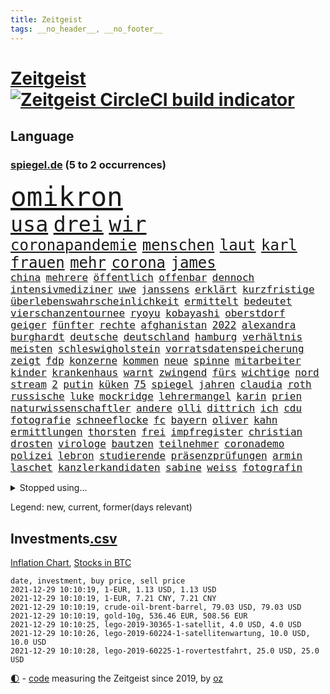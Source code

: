 ```yaml
---
title: Zeitgeist
tags: __no_header__, __no_footer__
---
```


# [Zeitgeist](https://oliz.io/zeitgeist/) [![Zeitgeist CircleCI build indicator](https://circleci.com/gh/ooz/zeitgeist.svg?style=shield)](https://circleci.com/gh/ooz/zeitgeist)

## Language

<h3><a href="https://www.spiegel.de" target="_blank">spiegel.de</a> (5 to 2 occurrences)</h3>
<p style="font-family:monospace">
<span style="font-size:32pt"><a href="news_links.html#omikron" class="current">omikron</a></span>
<br>
<span style="font-size:25pt"><a href="news_links.html#usa" class="current">usa</a></span>
<span style="font-size:25pt"><a href="news_links.html#drei" class="current">drei</a></span>
<span style="font-size:25pt"><a href="news_links.html#wir" class="current">wir</a></span>
<br>
<span style="font-size:18pt"><a href="news_links.html#coronapandemie" class="current">coronapandemie</a></span>
<span style="font-size:18pt"><a href="news_links.html#menschen" class="current">menschen</a></span>
<span style="font-size:18pt"><a href="news_links.html#laut" class="current">laut</a></span>
<span style="font-size:18pt"><a href="news_links.html#karl" class="current">karl</a></span>
<span style="font-size:18pt"><a href="news_links.html#frauen" class="current">frauen</a></span>
<span style="font-size:18pt"><a href="news_links.html#mehr" class="current">mehr</a></span>
<span style="font-size:18pt"><a href="news_links.html#corona" class="current">corona</a></span>
<span style="font-size:18pt"><a href="news_links.html#james" class="current">james</a></span>
<br>
<span style="font-size:12pt"><a href="news_links.html#china" class="current">china</a></span>
<span style="font-size:12pt"><a href="news_links.html#mehrere" class="current">mehrere</a></span>
<span style="font-size:12pt"><a href="news_links.html#öffentlich" class="current">öffentlich</a></span>
<span style="font-size:12pt"><a href="news_links.html#offenbar" class="current">offenbar</a></span>
<span style="font-size:12pt"><a href="news_links.html#dennoch" class="current">dennoch</a></span>
<span style="font-size:12pt"><a href="news_links.html#intensivmediziner" class="current">intensivmediziner</a></span>
<span style="font-size:12pt"><a href="news_links.html#uwe" class="current">uwe</a></span>
<span style="font-size:12pt"><a href="news_links.html#janssens" class="new">janssens</a></span>
<span style="font-size:12pt"><a href="news_links.html#erklärt" class="current">erklärt</a></span>
<span style="font-size:12pt"><a href="news_links.html#kurzfristige" class="new">kurzfristige</a></span>
<span style="font-size:12pt"><a href="news_links.html#überlebenswahrscheinlichkeit" class="new">überlebenswahrscheinlichkeit</a></span>
<span style="font-size:12pt"><a href="news_links.html#ermittelt" class="current">ermittelt</a></span>
<span style="font-size:12pt"><a href="news_links.html#bedeutet" class="current">bedeutet</a></span>
<span style="font-size:12pt"><a href="news_links.html#vierschanzentournee" class="new">vierschanzentournee</a></span>
<span style="font-size:12pt"><a href="news_links.html#ryoyu" class="new">ryoyu</a></span>
<span style="font-size:12pt"><a href="news_links.html#kobayashi" class="new">kobayashi</a></span>
<span style="font-size:12pt"><a href="news_links.html#oberstdorf" class="current">oberstdorf</a></span>
<span style="font-size:12pt"><a href="news_links.html#geiger" class="current">geiger</a></span>
<span style="font-size:12pt"><a href="news_links.html#fünfter" class="current">fünfter</a></span>
<span style="font-size:12pt"><a href="news_links.html#rechte" class="current">rechte</a></span>
<span style="font-size:12pt"><a href="news_links.html#afghanistan" class="current">afghanistan</a></span>
<span style="font-size:12pt"><a href="news_links.html#2022" class="current">2022</a></span>
<span style="font-size:12pt"><a href="news_links.html#alexandra" class="current">alexandra</a></span>
<span style="font-size:12pt"><a href="news_links.html#burghardt" class="new">burghardt</a></span>
<span style="font-size:12pt"><a href="news_links.html#deutsche" class="current">deutsche</a></span>
<span style="font-size:12pt"><a href="news_links.html#deutschland" class="current">deutschland</a></span>
<span style="font-size:12pt"><a href="news_links.html#hamburg" class="current">hamburg</a></span>
<span style="font-size:12pt"><a href="news_links.html#verhältnis" class="current">verhältnis</a></span>
<span style="font-size:12pt"><a href="news_links.html#meisten" class="current">meisten</a></span>
<span style="font-size:12pt"><a href="news_links.html#schleswigholstein" class="current">schleswigholstein</a></span>
<span style="font-size:12pt"><a href="news_links.html#vorratsdatenspeicherung" class="new">vorratsdatenspeicherung</a></span>
<span style="font-size:12pt"><a href="news_links.html#zeigt" class="current">zeigt</a></span>
<span style="font-size:12pt"><a href="news_links.html#fdp" class="current">fdp</a></span>
<span style="font-size:12pt"><a href="news_links.html#konzerne" class="current">konzerne</a></span>
<span style="font-size:12pt"><a href="news_links.html#kommen" class="current">kommen</a></span>
<span style="font-size:12pt"><a href="news_links.html#neue" class="current">neue</a></span>
<span style="font-size:12pt"><a href="news_links.html#spinne" class="new">spinne</a></span>
<span style="font-size:12pt"><a href="news_links.html#mitarbeiter" class="current">mitarbeiter</a></span>
<span style="font-size:12pt"><a href="news_links.html#kinder" class="current">kinder</a></span>
<span style="font-size:12pt"><a href="news_links.html#krankenhaus" class="current">krankenhaus</a></span>
<span style="font-size:12pt"><a href="news_links.html#warnt" class="current">warnt</a></span>
<span style="font-size:12pt"><a href="news_links.html#zwingend" class="current">zwingend</a></span>
<span style="font-size:12pt"><a href="news_links.html#fürs" class="current">fürs</a></span>
<span style="font-size:12pt"><a href="news_links.html#wichtige" class="current">wichtige</a></span>
<span style="font-size:12pt"><a href="news_links.html#nord" class="current">nord</a></span>
<span style="font-size:12pt"><a href="news_links.html#stream" class="current">stream</a></span>
<span style="font-size:12pt"><a href="news_links.html#2" class="current">2</a></span>
<span style="font-size:12pt"><a href="news_links.html#putin" class="current">putin</a></span>
<span style="font-size:12pt"><a href="news_links.html#küken" class="current">küken</a></span>
<span style="font-size:12pt"><a href="news_links.html#75" class="current">75</a></span>
<span style="font-size:12pt"><a href="news_links.html#spiegel" class="current">spiegel</a></span>
<span style="font-size:12pt"><a href="news_links.html#jahren" class="current">jahren</a></span>
<span style="font-size:12pt"><a href="news_links.html#claudia" class="current">claudia</a></span>
<span style="font-size:12pt"><a href="news_links.html#roth" class="current">roth</a></span>
<span style="font-size:12pt"><a href="news_links.html#russische" class="current">russische</a></span>
<span style="font-size:12pt"><a href="news_links.html#luke" class="current">luke</a></span>
<span style="font-size:12pt"><a href="news_links.html#mockridge" class="current">mockridge</a></span>
<span style="font-size:12pt"><a href="news_links.html#lehrermangel" class="new">lehrermangel</a></span>
<span style="font-size:12pt"><a href="news_links.html#karin" class="current">karin</a></span>
<span style="font-size:12pt"><a href="news_links.html#prien" class="current">prien</a></span>
<span style="font-size:12pt"><a href="news_links.html#naturwissenschaftler" class="new">naturwissenschaftler</a></span>
<span style="font-size:12pt"><a href="news_links.html#andere" class="current">andere</a></span>
<span style="font-size:12pt"><a href="news_links.html#olli" class="new">olli</a></span>
<span style="font-size:12pt"><a href="news_links.html#dittrich" class="new">dittrich</a></span>
<span style="font-size:12pt"><a href="news_links.html#ich" class="current">ich</a></span>
<span style="font-size:12pt"><a href="news_links.html#cdu" class="current">cdu</a></span>
<span style="font-size:12pt"><a href="news_links.html#fotografie" class="new">fotografie</a></span>
<span style="font-size:12pt"><a href="news_links.html#schneeflocke" class="new">schneeflocke</a></span>
<span style="font-size:12pt"><a href="news_links.html#fc" class="current">fc</a></span>
<span style="font-size:12pt"><a href="news_links.html#bayern" class="current">bayern</a></span>
<span style="font-size:12pt"><a href="news_links.html#oliver" class="current">oliver</a></span>
<span style="font-size:12pt"><a href="news_links.html#kahn" class="new">kahn</a></span>
<span style="font-size:12pt"><a href="news_links.html#ermittlungen" class="current">ermittlungen</a></span>
<span style="font-size:12pt"><a href="news_links.html#thorsten" class="current">thorsten</a></span>
<span style="font-size:12pt"><a href="news_links.html#frei" class="current">frei</a></span>
<span style="font-size:12pt"><a href="news_links.html#impfregister" class="current">impfregister</a></span>
<span style="font-size:12pt"><a href="news_links.html#christian" class="current">christian</a></span>
<span style="font-size:12pt"><a href="news_links.html#drosten" class="current">drosten</a></span>
<span style="font-size:12pt"><a href="news_links.html#virologe" class="current">virologe</a></span>
<span style="font-size:12pt"><a href="news_links.html#bautzen" class="new">bautzen</a></span>
<span style="font-size:12pt"><a href="news_links.html#teilnehmer" class="current">teilnehmer</a></span>
<span style="font-size:12pt"><a href="news_links.html#coronademo" class="current">coronademo</a></span>
<span style="font-size:12pt"><a href="news_links.html#polizei" class="current">polizei</a></span>
<span style="font-size:12pt"><a href="news_links.html#lebron" class="current">lebron</a></span>
<span style="font-size:12pt"><a href="news_links.html#studierende" class="current">studierende</a></span>
<span style="font-size:12pt"><a href="news_links.html#präsenzprüfungen" class="new">präsenzprüfungen</a></span>
<span style="font-size:12pt"><a href="news_links.html#armin" class="current">armin</a></span>
<span style="font-size:12pt"><a href="news_links.html#laschet" class="current">laschet</a></span>
<span style="font-size:12pt"><a href="news_links.html#kanzlerkandidaten" class="new">kanzlerkandidaten</a></span>
<span style="font-size:12pt"><a href="news_links.html#sabine" class="current">sabine</a></span>
<span style="font-size:12pt"><a href="news_links.html#weiss" class="new">weiss</a></span>
<span style="font-size:12pt"><a href="news_links.html#fotografin" class="current">fotografin</a></span>
</p>
<details>
<summary>Stopped using...</summary>
<p class="former" style="font-size:12pt">
gerüchte(433) lady(433) schrieb(433) führende(432) haseloff(432) locker(432) weitergehen(432) amsterdam(431) eindruck(431) einstieg(431) fortschritt(431) gegenseitig(431) kapitän(431) leere(431) statement(431) versehentlich(431) vollständig(431) angeordnet(430) drehen(430) eskalation(430) freundin(430) krankenhäusern(430) schwedische(430) weber(430) überzeugen(430) anerkennung(429) begleitet(429) durchsetzen(429) erhoben(429) figuren(429) globalen(429) hollywood(429) londoner(429) löhne(429) märz(429) partner(429) sachsenanhalt(429) tourismus(429) welchem(429) 50000(428) arbeiter(428) brücke(428) ecuador(428) eintracht(428) einzelnen(428) ford(428) geduld(428) gleichberechtigung(428) nationen(428) schwarzer(428) sibirien(428) sperre(428) untersuchungshaft(428) vereinten(428) verpassen(428) verwendet(428) wald(428) weltweite(428) zeuge(428) alex(427) aussicht(427) bewährung(427) bildung(427) black(427) fanexperten(427) kompliziert(427) main(427) marcel(427) namens(427) nürnberg(427) reiche(427) revolution(427) seehofer(427) tests(427) tippen(427) unerwartet(427) verschiebt(427) wütet(427) zoo(427) äußerst(427) überschattet(427) benzin(426) breit(426) erneute(426) ersetzen(426) figur(426) führerschein(426) ifoindex(426) langsam(426) leitung(426) metern(426) rostock(426) unruhen(426) verlängern(426) amerikanische(425) beschreibt(425) desaster(425) gereist(425) impfbereitschaft(425) jünger(425) michelle(425) mutige(425) paderborn(425) radfahrer(425) steuert(425) verzweifelt(425) wirken(425) 33(424) besseren(424) besucher(424) engagement(424) hintergrund(424) infrage(424) priester(424) umdenken(424) anlass(423) befindet(423) diskriminiert(423) europäer(423) förderung(423) neueste(423) attentat(422) auskommen(422) behinderung(422) bekämpft(422) miteinander(422) neustart(422) standort(422) you(422) zweitligist(422) eigentümer(421) endgültig(421) ermöglicht(421) islamistischen(421) kultur(421) lakers(421) menschenleben(421) mitternacht(421) optimistisch(421) regierungspartei(421) schuss(421) spektakulär(421) studieren(421) tauchen(421) umstrittener(421) verlust(421) zwillinge(421) amerika(420) aufgetreten(420) automobilgeschichte(420) begeisterten(420) berg(420) gekostet(420) kranke(420) löste(420) schlechter(420) vorstellen(420) ärgert(420) 29(419) demonstrationen(419) erlitt(419) frachter(419) gast(419) herrschen(419) nordirland(419) richtige(419) skepsis(419) spdgesundheitsexperte(419) zverev(419) 3000(418) abgesetzt(418) datenanalyse(418) rock(418) schmerzen(418) torhüter(418) treten(418) braunschweig(417) form(417) regensburg(417) sinnvoll(417) virologen(417) aktivistin(416) befeuern(416) blockade(416) hölle(416) lernt(416) beteiligung(415) coronabeschränkungen(415) eklat(415) kryptowährung(415) schwanger(415) shutdown(415) stammt(415) tatverdächtigen(415) 81(414) ereignisse(414) alice(413) crew(413) finanzierung(413) griechische(413) prognosen(413) störung(413) euparlament(412) offenen(412) stadion(412) dir(411) monats(411) verfassung(411) defensive(410) klarer(410) stiegen(410) träume(410) unzählige(410) zuschauern(410) 23(409) amerikas(409) behalten(409) konsum(409) le(409) can(408) coronaschutz(408) migration(408) voraussetzungen(408) wirtschaftswachstum(408) niedrigere(407) rasen(407) einnahmen(406) aufgetaucht(405) falscher(404) platzverweis(404) spektakuläre(404) landung(403) sichert(403) ausrüstung(402) digital(402) drin(402) hilfen(402) schlugen(402) verfassungswidrig(402) beauftragt(401) erstickt(401) meines(401) chats(400) nationalen(400) tennisprofi(400) verheerend(400) astronauten(399) familienberater(399) glaubwürdigkeit(399) sinkende(399) umfragewerte(399) angehörigen(398) favorit(398) verfassungsgericht(398) vermissen(398) älter(398) ute(397) feuert(395) jacob(395) justin(395) ungeklärt(395) angezeigt(394) bangen(394) folter(394) gefühl(394) riesiges(394) startete(394) holte(392) stahl(392) bier(391) türen(391) abermals(390) vermissten(390) geht's(388) reus(388) sprung(388) wiedergewählt(388) rutschte(387) verhinderte(387) beobachtung(386) kanaren(386) verpasste(386) lebensgefährlich(385) vorgenommen(385) skizziert(384) kontert(383) björn(382) staatlichen(382) vorherrschaft(382) mutation(381) empfangen(380) kanadas(380) verpflichten(380) weidel(380) 6000(379) annäherung(379) beendete(378) voraussichtlich(377) ausgaben(373) betrieben(373) stellenabbau(373) kehren(371) rache(371) versicherer(370) höcke(369) renommierten(369) strukturen(369) empfinden(368) heimsieg(367) darmstadt(364) ärmelkanal(362) theoretisch(361) titelkampf(356) eingetroffen(354) berührt(353) sachen(353) badenwürttembergischen(350) befunden(350) lidl(350) berühmtes(347) coronawochenüberblick(343) bundestagsabgeordnete(342) ereignet(341) kopfverletzungen(341) curevac(340) entgehen(329) 95(323) tübinger(322) hergestellt(319) zustimmen(316) afrikanische(310) unwahrscheinlich(307) klappen(305) bundesweiten(304) viral(303) lenkt(302) potenziell(302) behindern(301) rüdiger(300) bewerben(299) stören(297) grab(293) ausländer(290) neuanfang(289) 20jährige(288) beunruhigt(288) j(288) kryptowährungen(288) vereint(287) impfschutz(286) schätzungen(286) finanziellen(284) worüber(283) notstand(281) urteile(279) 4000(278) freigabe(278) objekte(278) todesursache(277) missbrauchsvorwürfen(276) wildnis(276) angefahren(272) bestsellerautor(267) gregor(267) strecken(267) abgewehrt(266) fußballerinnen(265) nationaler(265) stadien(262) bargeld(261) lacht(259) tvinterview(259) bildzeitung(258) provider(258) erteilte(254) zugspitze(253) erlaubnis(250) bosch(247) scharfen(245) berechtigt(243) fonds(239) gelitten(239) kühl(239) airline(236) landesverband(235) gerungen(233) financial(232) lebensgefährliche(229) charles(226) statistik(224) jubel(220) bka(217) machtoptionen(217) afghanischen(215) raumfahrt(215) 2045(213) holz(210) anfangs(207) ausgewählt(207) moldau(207) cotrainer(206) jahrelanger(206) jugendärzte(205) schnellstmöglich(205) genossen(203) vorreiter(202) 32jähriger(201) zurückzukehren(201) plastik(198) historikerin(197) kreise(196) dorthin(194) flugverkehr(192) gekentert(191) bezeichnen(190) fünften(190) karim(189) lernrückstände(189) pop(189) berchtesgaden(188) minsk(188) 47jähriger(186) ausbildung(186) misstrauen(185) fünfjähriger(184) kinderimpfung(184) unschuldig(183) benzinpreise(182) monaco(181) finger(180) befragung(179) lokal(178) träumt(178) 86(177) aggressiver(177) rohstoffe(177) klaut(176) knochen(176) vereinbaren(176) mangelnden(174) nashville(174) sechzigerjahre(174) tragweite(174) britischem(173) stehe(173) beihilfe(172) hunderttausenden(171) jon(171) alzheimer(170) anführer(170) regenfälle(170) ähnliches(170) ansprechen(168) indigene(167) ramos(167) schäumt(165) befassen(163) altenberger(162) parteispitze(162) ausschnitte(161) irre(161) djoković(160) fratzscher(160) akademie(159) wissenschaften(159) 160(158) 1962(158) coronafall(158) diwchef(158) düster(158) gerüchten(158) hindukusch(157) heim(155) partnerschaft(155) mögen(154) spitzenkandidat(154) spitzenpolitiker(154) uganda(154) 1300(153) zuschauerinnen(153) vormundschaft(152) fashion(151) sprunghaft(151) vermeintlicher(150) beides(149) tugenden(149) 25jähriger(147) kürzen(147) verteidigungsminister(147) unterzogen(146) aufzubauen(144) evakuierung(144) umweltverbände(144) beatles(143) übersee(143) glückliche(142) spielerin(142) kreißsaal(140) fläche(139) terrorgruppe(139) tusk(138) charlottesville(137) raser(137) hochwasser(136) hochwasserkatastrophe(136) aufruhr(135) selfie(135) wellen(135) technischen(134) karrierecoach(133) voelchert(133) bakterien(132) maurer(132) zerstörten(132) fluten(131) schwerelosigkeit(131) halbleiter(129) archäologen(128) aufenthalt(128) kollision(128) afghanen(127) lautete(127) milliardengeschäft(125) wiederaufbau(125) 240(124) y(124) abzugeben(123) kenne(123) preisanstieg(123) legalisieren(122) rückkehrer(122) entthront(121) labore(121) räder(121) leidenschaft(120) sprint(120) ted(120) usnotenbank(120) 2004(119) erkunden(119) fußgänger(119) krisenmanagement(119) erzeugen(118) hörte(117) staatsmedien(117) stellvertreter(117) rückendeckung(116) vorfahrt(116) binden(115) nachträglich(115) crews(114) geschwommen(114) kristina(114) manhattan(114) münzen(114) bereitete(113) haushaltshilfe(113) epidemische(112) ertranken(112) note(112) vermietet(112) mordermittlungen(111) vergisst(111) taugen(110) angestellt(109) gedränge(109) jahrzehnt(109) morawiecki(109) fiskus(108) funktionen(108) genervt(108) magdalena(108) privilegien(108) weggefährten(108) adidas(107) beobachter(107) lauf(107) zurückziehen(107) gegensteuern(106) hessens(106) stralsund(106) devise(105) fanexpertinnen(105) materialengpässen(105) applaus(104) fatale(104) stehlen(104) astronaut(103) rast(103) saisonauftakt(103) stipendium(103) bremse(102) befreiung(101) stone(101) topf(101) kommunisten(100) resistenter(99) töteten(99) jahn(98) landsleuten(98) plänen(98) skelette(98) mythen(97) gadgets(96) kohleausstieg(96) aufgegriffen(94) spektakulärer(94) messungen(93) abholzung(92) auffrischungsimpfung(92) bedanken(92) hingerichtet(92) sandberg(92) tränengas(92) gewandt(91) gewerkschaften(91) kabuler(91) regale(91) tennessee(91) unterschiedlicher(91) verknüpft(91) prämie(90) arbeitsmigranten(89) eindeutig(89) marianne(89) zuständen(89) denise(88) gysi(88) harris(88) kamala(88) missouri(88) musikerinnen(88) sozial(88) stewart(88) vielmehr(88) wright(88) 22jährige(87) alonso(87) ausreisen(87) bauten(87) besiegelte(87) exfreundin(87) fernando(87) lichter(87) lutz(87) notenbankchef(87) rettungsflieger(87) schau(87) bayerischer(86) dringen(86) erneuerbarer(86) heavymetalband(86) pannenserie(86) türkisches(86) abnehmen(85) filip(85) kostić(85) kurios(85) staatsanwalt(85) gelobt(84) katastrophalen(84) kurssturz(84) teroddes(84) verbliebenen(84) vergnügen(84) abschwächung(83) gedrückt(83) gesundheitsämter(83) hofften(83) sabitzer(83) umgangs(83) verhörthriller(83) virginia(83) allergie(82) eumitteln(82) freigeben(82) hauptrolle(82) nackte(82) rockergruppe(82) schädliche(82) sennheiser(82) umkrempeln(82) weltberühmt(82) 52jährigen(81) geschäftsrisiko(81) klingel(81) lübecker(81) rosenheim(81) werten(81) ausschreibung(80) erhielten(80) infektionsschutzgesetzes(80) pflichtspielniederlagen(80) semester(80) teamchef(80) verfrühstückt(80) überdeckt(80) 3100(79) enteignungen(79) erwecken(79) rotgrüne(79) aids(78) aufgehängt(78) fock(78) gesteuert(78) gorch(78) gordon(78) lka(78) usraumfahrtbehörde(78) beigetragen(77) cyberangriffe(77) wiesen(77) wirt(77) augenhöhe(76) startplatz(76) flickenteppich(75) kaufmann(75) salvador(75) schmerzt(75) sound(75) fracht(74) geladen(74) lebensmittelfirmen(74) mäzen(74) paketbomben(74) schwedens(74) wiederzubeleben(74) betreten(73) bruchlandung(73) csuvorsitzenden(73) knapper(73) deckeln(72) irrtümer(72) klartext(72) populistisch(72) trieben(72) verstärkte(72) drucker(71) menschlicher(71) anhören(70) fälschung(70) gedachten(70) günes(70) hanna(70) kostic(70) orbit(70) pausieren(70) samstagabend(70) straft(70) tabellenspitze(70) befragen(69) daniil(69) flüchtlingscamps(69) medwedew(69) ubootdeal(69) weltraum(69) zuschlagen(69) übertragung(69) barça(68) engagieren(68) floss(68) johannesburg(68) kulturpolitik(68) mordverdacht(68) märkte(68) stagnieren(68) auftritten(67) begünstigt(67) elch(67) euparlamentarier(67) geliebten(67) heimatländer(67) trickst(67) tristesse(67) zäune(67) energiekosten(66) feministin(66) heikle(66) hinunter(66) oppositionsparteien(66) schüller(66) tiefer(66) ungebrochene(66) zündeten(66) amtskollegen(65) geplatztem(65) bahnmitarbeiter(64) gepäck(64) heinrich(64) heizungen(64) komfortabler(64) radsportstar(64) schnaps(64) verteuerten(64) vortrag(64) finanzministerin(63) freistoßtor(63) schlafende(63) ungeimpfter(63) antwortet(62) brockmann(62) höhle(62) lissabon(62) unauffällig(62) aussichten(61) belangt(61) coronakontrollen(61) großprojekt(61) illegalem(61) traurigkeit(61) usjustiz(61) cduvorsitzenden(60) europatour(60) exkanzlers(60) geblitzt(60) gelebt(60) kiloweise(60) kindesmissbrauchs(60) rückschlägen(60) streitthema(60) allermeisten(59) kurbelt(59) spürbare(59) ganzer(58) gratuliert(58) neugeborenes(58) spiegelrecherchen(58) beurteilt(57) getötete(57) kai(57) laughing(57) weingenuss(57) witze(57) 35000(56) alarmieren(56) erwärmung(56) fördergelder(56) reindl(56) teures(56) allheilmittel(55) einschüchtern(55) papers(55) schalteten(55) stattgefunden(55) theologe(55) todesfolge(55) zahnarzt(55) 3ddruck(54) frischen(54) gedrängt(54) price(54) rennens(54) 2700(53) kyle(53) verdichef(53) 1970(52) freundlich(52) hausdurchsuchungen(52) ranghoher(52) definiert(51) 135(50) immobilienkonzernen(50) spürbar(50) taiwans(50) weizen(50) dzienus(49) entzweit(49) frances(49) osteuropa(49) regierungskrise(49) sachsenanhalts(49) sarahlee(49) sprecherin(49) tatverdächtiger(49) timon(49) bewerten(48) entwicklungskosten(48) erforschen(48) hinweisgeber(48) kompass(48) kompromissbereit(48) vereinbart(48) verfällt(48) verschlechtern(48) angehoben(47) bieber(47) blamiert(47) exkanzler(47) minderheitsregierung(47) naturschützer(47) perspektive(47) raumsonde(47) rückweg(47) spe(47) damaliger(46) hartmut(46) intern(46) misshandlungen(46) segelschulschiff(46) sockel(46) verdreifacht(46) buchungszahlen(45) erzeugerpreise(45) gravierend(45) hiv(45) importieren(45) legalisierung(45) zugefügt(45) 59jähriger(43) hinrichtung(43) lädt(43) mies(43) pannenstart(43) rotterdam(43) aufeinandertreffen(42) czaja(42) eon(42) impfstoffhersteller(42) lindenstraße(42) rosenthal(42) rugby(42) sauer(42) unheilbar(42) benutzt(41) bundeswirtschaftsminister(41) charlène(41) doppel(41) fürstin(41) regierungspartner(41) verzückt(41) zukunftsvision(41) asteroiden(40) drogenpolitik(40) ops(40) scherz(40) wonach(40) zoos(40) abgehoben(39) abschiedstour(39) anfangen(39) feind(39) heime(39) klimaexperten(38) landesärztekammer(38) nachkriegszeit(38) ubs(38) anreisen(37) chefredakteur(37) generalstaatsanwalt(37) legalisiert(37) linnemann(37) wasseroberfläche(37) fegte(36) fidel(36) rüttelt(36) springerchef(36) votierten(36) watford(36) überrollt(36) benzema(35) besorgen(35) brandenburgs(35) ecuadors(35) inhaftiert(35) landeswährung(35) masked(35) methode(35) rheinderby(35) schlagartig(35) singer(35) verschwundenen(35) bukele(34) geldflut(34) medizinische(34) nayib(34) sandhausen(34) sexvideoaffäre(34) vaterland(34) widersprach(34) dieselbe(33) generationen(33) landeschef(33) merck(33) rechtspopulisten(33) caracas(32) geduldig(32) nackten(32) atomwaffenfähige(31) ausgeben(31) befördert(31) duft(31) euland(31) fischerboot(31) freiburger(31) achterbahn(30) außenpolitische(30) eröffnete(30) haufen(30) importpreise(30) montagmorgen(30) pflegerin(30) skeptischer(30) statuen(30) pazifikküste(29) radikalislamische(29) wille(29) ablenken(28) houston(28) irakische(28) putzen(28) regierungswechsel(28) abgesagte(27) benfica(27) hamdok(27) wehmut(27) belogen(26) finanzen(26) schusswaffen(26) weckruf(26) zwölfjährige(26) befreite(25) gaga(25) gegentore(25) genügte(25) gesundheitssystem(25) großflächig(25) gucci(25) rettungseinsatz(25) weiterspielen(25) geringer(24) gesundheitszustand(24) havre(24) symbolfigur(24) ausverkauft(23) genetische(23) kaputtgegangen(23) randalierer(23) überfälle(23) 3gpflicht(22) professor(22) spdchefin(22) finals(21) hausärzte(21) irgendwas(21) lebendig(21) tennisspielerin(21) terence(21) verbirgt(21) zeichner(21) aufgehalten(20) französin(20) stipendien(20) woanders(20) asteroidenmond(19) coronagesetz(19) impfstoffs(19) kollisionskurs(19) abtrünnigen(18) andersson(18) bahnbrechende(18) championsleaguepartie(18) durchschnittliche(18) handschrift(18) kalt(18) legalen(18) nachhaltigkeit(18) zhan(18) zhang(18) 12jährige(17) ausschluss(17) begibt(17) fünfzigerjahren(17) luftverkehr(17) versicherung(17) buhlen(16) bundesarbeitsministerium(16) coronachaos(16) ernte(16) gunnar(16) harsch(16) reduzierung(16) schwindel(16) solskjær(16) sportlichen(16) tories(16) usrepublikaner(16) afdstimmen(15) akw(15) angstgegner(15) betitelt(15) erbil(15) flüchtlingspolitik(15) löfven(15) wissenschaftlern(15) überraschenden(15) annamaria(14) entsteht(14) ferchichi(14) jagte(14) kantersieg(14) mexikanischen(14) schwarzmarkt(14) zukünftigen(14) billionenschweres(13) coronaberichterstattung(13) für(13) nflprofi(13) regenwaldes(13) verlagert(13) versteht(13) zukommt(13) billionenpaket(12) deckelung(12) falk(12) interessengruppen(12) kenosha(12) luftfilter(12) schlimmen(12) tröstet(12) völker(12) auseinandersetzungen(11) belavia(11) kontakten(11) polizeigewerkschaft(11) präsent(11) tonfall(11) verteuerung(11)
</p>
</details>
<p>Legend: <span class="new">new</span>, <span class="current">current</span>, <span class="former">former(days relevant)</span></p>

## Investments[.csv](investments.csv)

[Inflation Chart](https://inflationchart.com),
[Stocks in BTC](https://stonksinbtc.xyz/)

```
date, investment, buy price, sell price
2021-12-29 10:10:19, 1-EUR, 1.13 USD, 1.13 USD
2021-12-29 10:10:19, 1-EUR, 7.21 CNY, 7.21 CNY
2021-12-29 10:10:19, crude-oil-brent-barrel, 79.03 USD, 79.03 USD
2021-12-29 10:10:19, gold-10g, 536.46 EUR, 508.56 EUR
2021-12-29 10:10:25, lego-2019-30365-1-satellit, 4.0 USD, 4.0 USD
2021-12-29 10:10:26, lego-2019-60224-1-satellitenwartung, 10.0 USD, 10.0 USD
2021-12-29 10:10:28, lego-2019-60225-1-rovertestfahrt, 25.0 USD, 25.0 USD
```

<footer>
<a href="javascript:toggleTheme()" class="nav">🌓</a>
- <a href="https://github.com/ooz/zeitgeist">code</a> measuring the Zeitgeist since 2019, by <a href="https://oliz.io">oz</a>
</footer>
